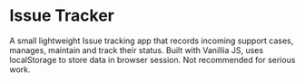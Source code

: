 # Issue Tracker
A small lightweight Issue tracking app that records incoming support cases, manages, maintain and track their status. Built with Vanillia JS, uses localStorage to store data in browser session. Not recommended for serious work.
